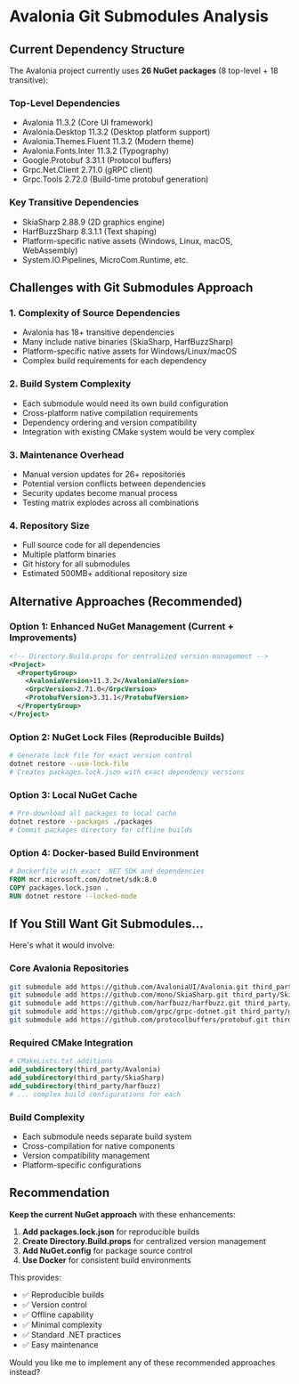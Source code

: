 # Avalonia Git Submodules Analysis

## Current Dependency Structure

The Avalonia project currently uses **26 NuGet packages** (8 top-level + 18 transitive):

### Top-Level Dependencies
- Avalonia 11.3.2 (Core UI framework)
- Avalonia.Desktop 11.3.2 (Desktop platform support)
- Avalonia.Themes.Fluent 11.3.2 (Modern theme)
- Avalonia.Fonts.Inter 11.3.2 (Typography)
- Google.Protobuf 3.31.1 (Protocol buffers)
- Grpc.Net.Client 2.71.0 (gRPC client)
- Grpc.Tools 2.72.0 (Build-time protobuf generation)

### Key Transitive Dependencies
- SkiaSharp 2.88.9 (2D graphics engine)
- HarfBuzzSharp 8.3.1.1 (Text shaping)
- Platform-specific native assets (Windows, Linux, macOS, WebAssembly)
- System.IO.Pipelines, MicroCom.Runtime, etc.

## Challenges with Git Submodules Approach

### 1. **Complexity of Source Dependencies**
- Avalonia has 18+ transitive dependencies
- Many include native binaries (SkiaSharp, HarfBuzzSharp)
- Platform-specific native assets for Windows/Linux/macOS
- Complex build requirements for each dependency

### 2. **Build System Complexity**
- Each submodule would need its own build configuration
- Cross-platform native compilation requirements
- Dependency ordering and version compatibility
- Integration with existing CMake system would be very complex

### 3. **Maintenance Overhead**
- Manual version updates for 26+ repositories
- Potential version conflicts between dependencies
- Security updates become manual process
- Testing matrix explodes across all combinations

### 4. **Repository Size**
- Full source code for all dependencies
- Multiple platform binaries
- Git history for all submodules
- Estimated 500MB+ additional repository size

## Alternative Approaches (Recommended)

### Option 1: Enhanced NuGet Management (Current + Improvements)
```xml
<!-- Directory.Build.props for centralized version management -->
<Project>
  <PropertyGroup>
    <AvaloniaVersion>11.3.2</AvaloniaVersion>
    <GrpcVersion>2.71.0</GrpcVersion>
    <ProtobufVersion>3.31.1</ProtobufVersion>
  </PropertyGroup>
</Project>
```

### Option 2: NuGet Lock Files (Reproducible Builds)
```bash
# Generate lock file for exact version control
dotnet restore --use-lock-file
# Creates packages.lock.json with exact dependency versions
```

### Option 3: Local NuGet Cache
```bash
# Pre-download all packages to local cache
dotnet restore --packages ./packages
# Commit packages directory for offline builds
```

### Option 4: Docker-based Build Environment
```dockerfile
# Dockerfile with exact .NET SDK and dependencies
FROM mcr.microsoft.com/dotnet/sdk:8.0
COPY packages.lock.json .
RUN dotnet restore --locked-mode
```

## If You Still Want Git Submodules...

Here's what it would involve:

### Core Avalonia Repositories
```bash
git submodule add https://github.com/AvaloniaUI/Avalonia.git third_party/Avalonia
git submodule add https://github.com/mono/SkiaSharp.git third_party/SkiaSharp
git submodule add https://github.com/harfbuzz/harfbuzz.git third_party/harfbuzz
git submodule add https://github.com/grpc/grpc-dotnet.git third_party/grpc-dotnet
git submodule add https://github.com/protocolbuffers/protobuf.git third_party/protobuf
```

### Required CMake Integration
```cmake
# CMakeLists.txt additions
add_subdirectory(third_party/Avalonia)
add_subdirectory(third_party/SkiaSharp)
add_subdirectory(third_party/harfbuzz)
# ... complex build configurations for each
```

### Build Complexity
- Each submodule needs separate build system
- Cross-compilation for native components
- Version compatibility management
- Platform-specific configurations

## Recommendation

**Keep the current NuGet approach** with these enhancements:

1. **Add packages.lock.json** for reproducible builds
2. **Create Directory.Build.props** for centralized version management
3. **Add NuGet.config** for package source control
4. **Use Docker** for consistent build environments

This provides:
- ✅ Reproducible builds
- ✅ Version control
- ✅ Offline capability
- ✅ Minimal complexity
- ✅ Standard .NET practices
- ✅ Easy maintenance

Would you like me to implement any of these recommended approaches instead?